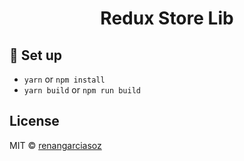 <h1 align="center">
  Redux Store Lib
</h1>

## 🚀 Set up
- `yarn` or `npm install`
- `yarn build` or `npm run build`

## License
MIT © [renangarciasoz](https://github.com/renangarciasoz)